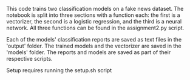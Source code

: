 This code trains two classification models on a fake news dataset. The notebook is split into three sections with a function each: the first is a vectorizer, the second is a logistic regression, and the third is a neural network. All three functions can be found in the assignment2.py script. 

Each of the models' classification reports are saved as text files in the 'output' folder. The trained models and the vectorizer are saved in the 'models' folder. The reports and models are saved as part of their respective scripts.

Setup requires running the setup.sh script